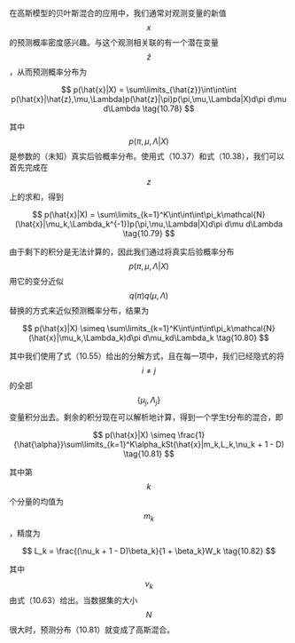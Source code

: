 在高斯模型的贝叶斯混合的应用中，我们通常对观测变量的新值$$ x $$的预测概率密度感兴趣。与这个观测相关联的有一个潜在变量$$ \hat{z} $$，从而预测概率分布为     

$$
p(\hat{x}|X) = \sum\limits_{\hat{z}}\int\int\int p(\hat{x}|\hat{z},\mu,\Lambda)p(\hat{z}|\pi)p(\pi,\mu,\Lambda|X)d\pi d\mu d\Lambda \tag{10.78}
$$     

其中$$ p(\pi, \mu, \Lambda | X) $$是参数的（未知）真实后验概率分布。使用式（10.37）和式（10.38），我们可以首先完成在$$ z $$上的求和，得到     

$$
p(\hat{x}|X) = \sum\limits_{k=1}^K\int\int\int\pi_k\mathcal{N}(\hat{x}|\mu_k,\Lambda_k^{-1})p(\pi,\mu,\Lambda|X)d\pi d\mu d\Lambda \tag{10.79}
$$      

由于剩下的积分是无法计算的，因此我们通过将真实后验概率分布$$ p(\pi, \mu, \Lambda | X) $$用它的变分近似$$ q(\pi)q(\mu, \Lambda) $$替换的方式来近似预测概率分布，结果为      

$$
p(\hat{x}|X) \simeq \sum\limits_{k=1}^K\int\int\int\pi_k\mathcal{N}(\hat{x}|\mu_k,\Lambda_k)d\pi d\mu_kd\Lambda_k \tag{10.80}
$$     

其中我们使用了式（10.55）给出的分解方式，且在每一项中，我们已经隐式的将$$ i \neq j$$的全部$$ \{\mu_j,\Lambda_j\} $$变量积分出去。剩余的积分现在可以解析地计算，得到一个学生t分布的混合，即     

$$
p(\hat{x}|X) \simeq \frac{1}{\hat{\alpha}}\sum\limits_{k=1}^K\alpha_kSt(\hat{x}|m_k,L_k,\nu_k + 1 - D) \tag{10.81}
$$     

其中第$$ k $$个分量的均值为$$ m_k $$，精度为      

$$
L_k = \frac{(\nu_k + 1 - D)\beta_k}{1 + \beta_k}W_k \tag{10.82}
$$     

其中$$ \nu_k $$由式（10.63）给出。当数据集的大小$$ N $$很大时，预测分布（10.81）就变成了高斯混合。     

